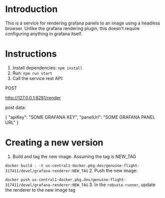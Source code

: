 # Introduction
This is a service for rendering grafana panels to an image using a headless browser.
Unlike the grafana rendering plugin, this doesn't require configuring anything in grafana itself.

# Instructions
1. Install dependencies: `npm install`
2. Run: `npm run start`
3. Call the service rest API: 

POST

http://127.0.0.1:8281/render

post data:

{
    "apiKey": "SOME GRAFANA KEY",
    "panelUrl": "SOME GRAFANA PANEL URL"
}

# Creating a new version
1. Build and tag the new image. Assuming the tag is NEW_TAG

`docker build . -t us-central1-docker.pkg.dev/genuine-flight-317411/devel/grafana-renderer:NEW_TAG`
2. Push the new image: 

`docker push us-central1-docker.pkg.dev/genuine-flight-317411/devel/grafana-renderer:NEW_TAG`
3. In the `robusta-runner`, update the renderer to the new image tag
